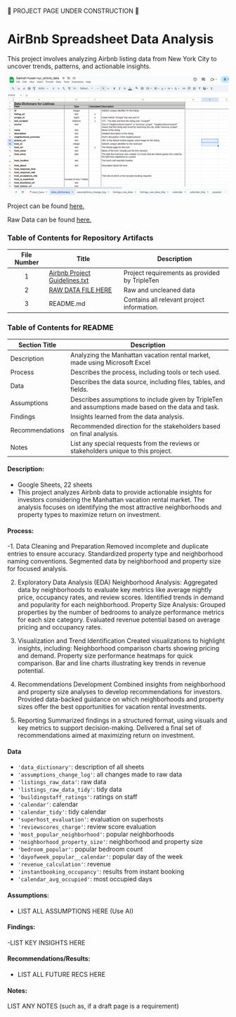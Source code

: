 🚧 PROJECT PAGE UNDER CONSTRUCTION 🚧

#  AirBnb Spreadsheet Data Analysis

This project involves analyzing Airbnb listing data from New York City to uncover trends, patterns, and actionable insights. 


<img src="https://github.com/SakinahJ/Data_Projects_TripleTen/blob/main/Images/Screenshot%202025-01-17%20140942.png" alt="First Sheet of Project**">

Project can be found <a href='https://docs.google.com/spreadsheets/d/13QYRL_aoMMVYvFQ46r3uS5l3dhGXutInm9R9SBTHogE/edit?usp=sharing'><u>here</u>.</a>

Raw Data can be found <a href='https://docs.google.com/spreadsheets/d/13QYRL_aoMMVYvFQ46r3uS5l3dhGXutInm9R9SBTHogE/edit?usp=sharing'><u>here</u>.</a>

### Table of Contents for Repository Artifacts
| File Number | Title | Description |
| :-----------: | ----------- |----------- |
| 1 | [Airbnb Project Guidelines.txt](https://github.com/SakinahJ/Data_Projects_TripleTen/blob/main/AirBNB/Airbnb%20Project%20Guidelines.txt) | Project requirements as provided by TripleTen|
| 2 | [RAW DATA FILE HERE](https://docs.google.com/spreadsheets/d/13QYRL_aoMMVYvFQ46r3uS5l3dhGXutInm9R9SBTHogE/edit?usp=sharing) | Raw and uncleaned data |
| 3 | README.md | Contains all relevant project information. |

### Table of Contents for README
| Section Title | Description |
| ----------- |----------- |
| Description | Analyzing the Manhattan vacation rental market, made using Microsoft Excel |
| Process | Describes the process, including tools or tech used. |
| Data | Describes the data source, including files, tables, and fields. |
| Assumptions | Describes assumptions to include given by TripleTen and assumptions made based on the data and task. |
| Findings | Insights learned from the data analysis. |
| Recommendations | Recommended direction for the stakeholders based on final analysis. |
| Notes | List any special requests from the reviews or stakeholders unique to this project. |

#### Description:
- Google Sheets, 22 sheets
- This project analyzes Airbnb data to provide actionable insights for investors considering the Manhattan vacation rental market. The analysis focuses on identifying the most attractive neighborhoods and property types to maximize return on investment.

#### Process:
-1. Data Cleaning and Preparation
Removed incomplete and duplicate entries to ensure accuracy.
Standardized property type and neighborhood naming conventions.
Segmented data by neighborhood and property size for focused analysis.

2. Exploratory Data Analysis (EDA)
Neighborhood Analysis:
Aggregated data by neighborhoods to evaluate key metrics like average nightly price, occupancy rates, and review scores.
Identified trends in demand and popularity for each neighborhood.
Property Size Analysis:
Grouped properties by the number of bedrooms to analyze performance metrics for each size category.
Evaluated revenue potential based on average pricing and occupancy rates.

3. Visualization and Trend Identification
Created visualizations to highlight insights, including:
Neighborhood comparison charts showing pricing and demand.
Property size performance heatmaps for quick comparison.
Bar and line charts illustrating key trends in revenue potential.

4. Recommendations Development
Combined insights from neighborhood and property size analyses to develop recommendations for investors.
Provided data-backed guidance on which neighborhoods and property sizes offer the best opportunities for vacation rental investments.

5. Reporting
Summarized findings in a structured format, using visuals and key metrics to support decision-making.
Delivered a final set of recommendations aimed at maximizing return on investment.



#### Data
- `'data_dictionary'`: description of all sheets
- `'assumptions_change_log'`: all changes made to raw data
- `'listings_raw_data'`: raw data
- `'listings_raw_data_tidy'`: tidy data
- `'buildingstaff_ratings'`: ratings on staff
- `'calendar'`: calendar 
- `'calendar_tidy'`: tidy calendar 
- `'superhost_evaluation'`: evaluation on superhosts
- `'reviewscores_charge'`: review score evaluation
- `'most_popular_neighborhood'`: popular neighborhoods
- `'neighborhood_property_size'`: neighborhood and property size
- `'bedroom_popular'`: popular bedroom count
- `'dayofweek_popular__calendar'`: popular day of the week
- `'revenue_calculation'`: revenue 
- `'instantbooking_occupancy'`: results from instant booking
- `'calendar_avg_occupied'`: most occupied days

#### Assumptions:
- LIST ALL ASSUMPTIONS HERE (Use AI)


#### Findings:
-LIST KEY INSIGHTS HERE

#### Recommendations/Results:
- LIST ALL FUTURE RECS HERE

#### Notes:
LIST ANY NOTES (such as, if a draft page is a requirement)
